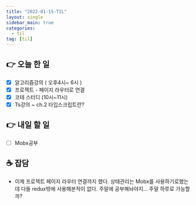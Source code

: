 ```yaml
---
title: "2022-01-15-TIL"
layout: single
sidebar_main: true
categories:
  - til
tag: [til]
---
```


## 👉 오늘 한 일

- [x] 알고리즘강의 ( 오후4시~ 6시 )
- [x] 프로젝트 - 페이지 라우터로 연결
- [x] 코테 스터디 (10시~11시)
- [x] Ts강의 ~ ch.2 타입스크립트란?

## 👉 내일 할 일

- [ ] Mobx공부

## ☕ 잡담

- 이제 프로젝트 페이지 라우터 연결까지 했다. 상태관리는 Mobx를 사용하기로했는데 다들 redux밖에 사용해본적이 없다.
  주말에 공부해놔야지... 주말 하루로 가능할까?

<br /><br /><br /><br />
